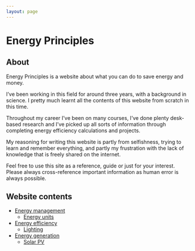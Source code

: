 ```yaml
---
layout: page
---
```


# Energy Principles

## About
Energy Principles is a website about what you can do to save energy and money.

I’ve been working in this field for around three years, with a background in science. I pretty much learnt all the contents of this website from scratch in this time.

Throughout my career I’ve been on many courses, I’ve done plenty desk-based research and I’ve picked up all sorts of information through completing energy efficiency calculations and projects.

My reasoning for writing this website is partly from selfishness, trying to learn and remember everything, and partly my frustration with the lack of knowledge that is freely shared on the internet.

Feel free to use this site as a reference, guide or just for your interest. Please always cross-reference important information as human error is always possible.

## Website contents

 - [Energy management](energy-management)
   - [Energy units](energy-units)
 - [Energy efficiency](energy-efficiency)
   - [Lighting](energy-efficiency/lighting)
 - [Energy generation](energy-generation)
   - [Solar PV](energy-generation/solar-pv)
   
